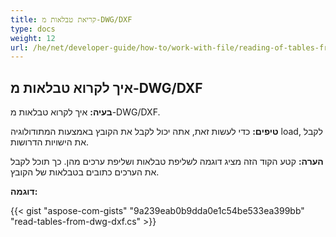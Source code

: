 ```yaml
---
title: קריאת טבלאות מ-DWG/DXF
type: docs
weight: 12
url: /he/net/developer-guide/how-to/work-with-file/reading-of-tables-from-dwg-dxf/
---
```


## **איך לקרוא טבלאות מ-DWG/DXF**

**בעיה:** איך לקרוא טבלאות מ-DWG/DXF.

**טיפים:** כדי לעשות זאת, אתה יכול לקבל את הקובץ באמצעות המתודולוגיה load, לקבל את הישויות הדרושות.

**הערה:** קטע הקוד הזה מציג דוגמה לשליפת טבלאות ושליפת ערכים מהן. כך תוכל לקבל את הערכים כתובים בטבלאות של הקובץ.

**דוגמה:**

{{< gist "aspose-com-gists" "9a239eab0b9dda0e1c54be533ea399bb" "read-tables-from-dwg-dxf.cs" >}}
